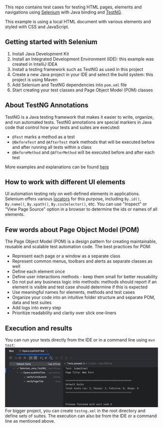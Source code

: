 This repo contains test cases for testing HTML pages, elements and navigations using [Selenium](https://www.selenium.dev/) with Java binding and [TestNG](https://testng.org/).

This example is using a local HTML document with various elements and styled with CSS and JavaScript.


## Getting started with Selenium
1. Install Java Development Kit
2. Install an Integrated Development Environment (IDE): this example was created in IntelliJ IDEA
3. Install a testing framework such as TestNG as used in this project
4. Create a new Java project in your IDE and select the build system: this project is using Maven
5. Add Selenium and TestNG dependencies into `pom.xml` file
6. Start creating your test classes and Page Object Model (POM) classes


## About TestNG Annotations
TestNG is a Java testing framework that makes it easier to write, organize, and run automated tests.
TestNG annotations are special markers in Java code that control how your tests and suites are executed:
- `@Test` marks a method as a test
- `@BeforeTest` and `@AfterTest` mark methods that will be executed before and after running all tests within a class
- `@BeforeMethod` and `@AfterMethod` will be executed before and after each test

More examples and explanations can be found [here](https://testng.org/annotations.html)


## How to work with different UI elements
UI automation testing rely on well-defined elements in applications. Selenium offers various [locators](https://www.selenium.dev/documentation/webdriver/elements/) for this purpose, 
including `By.id()`, `By.name()`, `By.xpath()`, `By.cssSelector()`, etc. 
You can use "Inspect" or "View Page Source" option in a browser to determine the ids or names of all elements. 

## Few words about Page Object Model (POM)
The Page Object Model (POM) is a design pattern for creating maintainable, reusable and scalable test automation code.
The best practices for POM:
- Represent each page or a window as a separate class
- Represent common menus, toolbars and alerts as separate classes as well
- Define each element once
- Define user interactions methods - keep them small for better reusability
- Do not put any business logic into methods: methods should report if an element is visible and test case should determine if this is expected
- Use meaningful names for elements, methods and test cases
- Organize your code into an intuitive folder structure and separate POM, data and test suites 
- Add logs into every step
- Prioritize readability and clarity over slick one-liners


## Execution and results
You can run your tests directly from the IDE or in a command line using `mvn test`:
![img.png](img.png)
For bigger project, you can create `testng.xml` in the root directory and define sets of suites. The execution can also be from the IDE or a command line as mentioned above. 